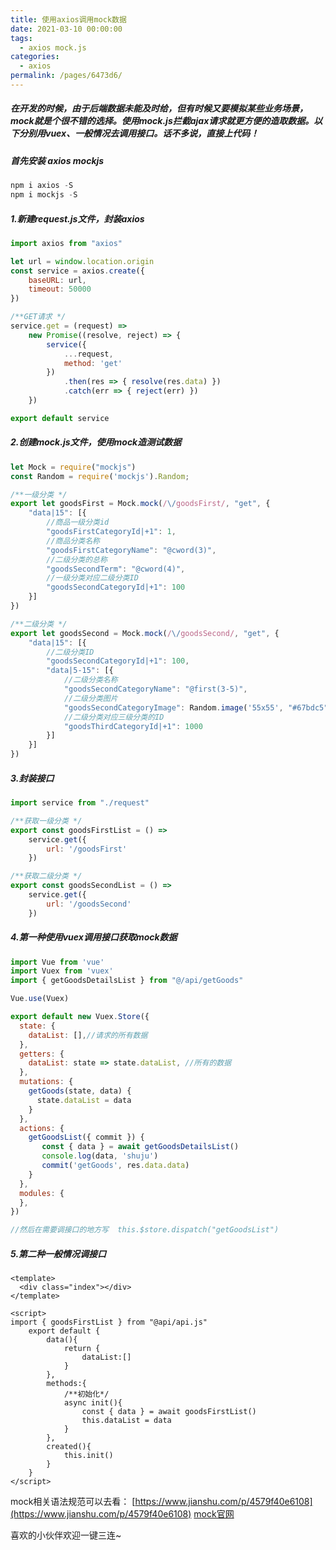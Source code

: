 ```yaml
---
title: 使用axios调用mock数据
date: 2021-03-10 00:00:00
tags: 
  - axios mock.js
categories: 
  - axios
permalink: /pages/6473d6/
---
```



##### 在开发的时候，由于后端数据未能及时给，但有时候又要模拟某些业务场景，mock就是个很不错的选择。使用mock.js拦截ajax请求就更方便的造取数据。以下分别用vuex、一般情况去调用接口。话不多说，直接上代码！
##### 首先安装 axios  mockjs

```js
npm i axios -S
npm i mockjs -S
```

##### 1.新建request.js文件，封装axios

```js
import axios from "axios"

let url = window.location.origin
const service = axios.create({
    baseURL: url,
    timeout: 50000
})

/**GET请求 */
service.get = (request) =>
    new Promise((resolve, reject) => {
        service({
            ...request,
            method: 'get'
        })
            .then(res => { resolve(res.data) })
            .catch(err => { reject(err) })
 	})

export default service
```

##### 2.创建mock.js文件，使用mock造测试数据

```js
let Mock = require("mockjs")
const Random = require('mockjs').Random;

/**一级分类 */
export let goodsFirst = Mock.mock(/\/goodsFirst/, "get", {
    "data|15": [{
        //商品一级分类id
        "goodsFirstCategoryId|+1": 1,
        //商品分类名称
        "goodsFirstCategoryName": "@cword(3)",
        //二级分类的总称
        "goodsSecondTerm": "@cword(4)",
        //一级分类对应二级分类ID  
        "goodsSecondCategoryId|+1": 100
    }]
})

/**二级分类 */
export let goodsSecond = Mock.mock(/\/goodsSecond/, "get", {
    "data|15": [{
        //二级分类ID
        "goodsSecondCategoryId|+1": 100,
        "data|5-15": [{
            //二级分类名称   
            "goodsSecondCategoryName": "@first(3-5)",
            //二级分类图片  
            "goodsSecondCategoryImage": Random.image('55x55', "#67bdc5"),
            //二级分类对应三级分类的ID  
            "goodsThirdCategoryId|+1": 1000
        }]
    }]
})
```

##### 3.封装接口

```js
import service from "./request"

/**获取一级分类 */
export const goodsFirstList = () =>
    service.get({
        url: '/goodsFirst'
    })

/**获取二级分类 */
export const goodsSecondList = () =>
    service.get({
        url: '/goodsSecond'
    })
```



##### 4.第一种使用vuex调用接口获取mock数据

```js
import Vue from 'vue'
import Vuex from 'vuex'
import { getGoodsDetailsList } from "@/api/getGoods"

Vue.use(Vuex)

export default new Vuex.Store({
  state: {
    dataList: [],//请求的所有数据
  },
  getters: {
    dataList: state => state.dataList, //所有的数据
  },
  mutations: {
    getGoods(state, data) {
      state.dataList = data
    }
  },
  actions: {
    getGoodsList({ commit }) {
       const { data } = await getGoodsDetailsList()
       console.log(data, 'shuju')
       commit('getGoods', res.data.data)
    }
  },
  modules: {
  },
})

//然后在需要调接口的地方写  this.$store.dispatch("getGoodsList")
```

##### 5.第二种一般情况调接口

```vue
<template>
  <div class="index"></div>
</template>

<script>
import { goodsFirstList } from "@api/api.js"
    export default {
        data(){
            return {
                dataList:[]
            }
        },
        methods:{
            /**初始化*/
            async init(){
                const { data } = await goodsFirstList()
                this.dataList = data
            }
        },
        created(){
            this.init()
        }
    }
</script>
```

mock相关语法规范可以去看：  [https://www.jianshu.com/p/4579f40e6108](https://www.jianshu.com/p/4579f40e6108)
[mock官网](http://mockjs.com/)

喜欢的小伙伴欢迎一键三连~

